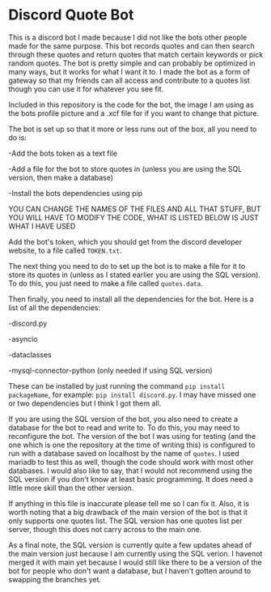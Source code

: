 # Discord Quote Bot
This is a discord bot I made because I did not like the bots other people made for the same purpose. This bot records quotes and can then search through these quotes and return quotes that match certain keywords or pick random quotes. The bot is pretty simple and can probably be optimized in many ways, but it works for what I want it to. I made the bot as a form of gateway so that my friends can all access and contribute to a quotes list though you can use it for whatever you see fit.

Included in this repository is the code for the bot, the image I am using as the bots profile picture and a .xcf file for if you want to change that picture.

The bot is set up so that it more or less runs out of the box, all you need to do is:

  -Add the bots token as a text file

  -Add a file for the bot to store quotes in (unless you are using the SQL version, then make a database)

  -Install the bots dependencies using pip 

YOU CAN CHANGE THE NAMES OF THE FILES AND ALL THAT STUFF, BUT YOU WILL HAVE TO MODIFY THE CODE, WHAT IS LISTED BELOW IS JUST WHAT I HAVE USED

Add the bot's token, which you should get from the discord developer website, to a file called `TOKEN.txt`.

The next thing you need to do to set up the bot is to make a file for it to store its quotes in (unless as I stated earlier you are using the SQL version). To do this, you just need to make a file called `quotes.data`.

Then finally, you need to install all the dependencies for the bot. Here is a list of all the dependencies:

  -discord.py

  -asyncio

  -dataclasses

  -mysql-connector-python (only needed if using SQL version)


These can be installed by just running the command `pip install packageName`, for example: `pip install discord.py`. I may have missed one or two dependencies but I think I got them all.

If you are using the SQL version of the bot, you also need to create a database for the bot to read and write to. To do this, you may need to reconfigure the bot. The version of the bot I was using for testing (and the one which is one the repository at the time of writing this) is configured to run with a database saved on localhost by the name of `quotes`. I used mariadb to test this as well, though the code should work with most other databases. I would also like to say, that I would not recommend using the SQL version if you don't know at least basic programming. It does need a little more skill than the other version.

If anything in this file is inaccurate please tell me so I can fix it. Also, it is worth noting that a big drawback of the main version of the bot is that it
only supports one quotes list. The SQL version has one quotes list per server, though this does not carry across to the main one.

As a final note, the SQL version is currently quite a few updates ahead of the main version just because I am currently using the SQL verion. I havenot merged it with main yet because I would still like there to be a version of the bot for people who don't want a database, but I haven't gotten around to swapping the branches yet. 
